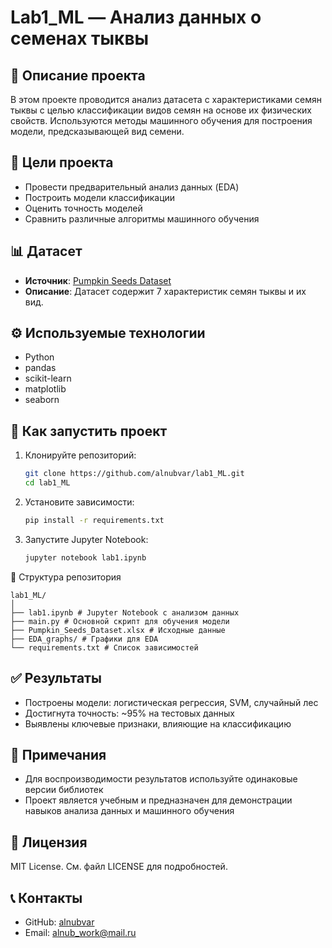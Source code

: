 # Lab1_ML — Анализ данных о семенах тыквы

## 📌 Описание проекта
В этом проекте проводится анализ датасета с характеристиками семян тыквы с целью классификации видов семян на основе их физических свойств. Используются методы машинного обучения для построения модели, предсказывающей вид семени.

## 🧪 Цели проекта
- Провести предварительный анализ данных (EDA)
- Построить модели классификации
- Оценить точность моделей
- Сравнить различные алгоритмы машинного обучения

## 📊 Датасет
- **Источник**: [Pumpkin Seeds Dataset](https://archive.ics.uci.edu/ml/datasets/Pumpkin+Seeds+Dataset)
- **Описание**: Датасет содержит 7 характеристик семян тыквы и их вид.

## ⚙️ Используемые технологии
- Python
- pandas
- scikit-learn
- matplotlib
- seaborn

## 🚀 Как запустить проект
1. Клонируйте репозиторий:
   ```bash
   git clone https://github.com/alnubvar/lab1_ML.git
   cd lab1_ML
2. Установите зависимости:
   ```bash
   pip install -r requirements.txt

3. Запустите Jupyter Notebook:
    ```bash
    jupyter notebook lab1.ipynb

🧩 Структура репозитория
```
lab1_ML/
│
├── lab1.ipynb # Jupyter Notebook с анализом данных
├── main.py # Основной скрипт для обучения модели
├── Pumpkin_Seeds_Dataset.xlsx # Исходные данные
├── EDA_graphs/ # Графики для EDA
└── requirements.txt # Список зависимостей
```

## ✅ Результаты
- Построены модели: логистическая регрессия, SVM, случайный лес
- Достигнута точность: ~95% на тестовых данных
- Выявлены ключевые признаки, влияющие на классификацию

## 📌 Примечания
- Для воспроизводимости результатов используйте одинаковые версии библиотек
- Проект является учебным и предназначен для демонстрации навыков анализа данных и машинного обучения

## 📄 Лицензия
MIT License. См. файл LICENSE для подробностей.

## 📞 Контакты
- GitHub: [alnubvar](https://github.com/alnubvar)
- Email: alnub_work@mail.ru
